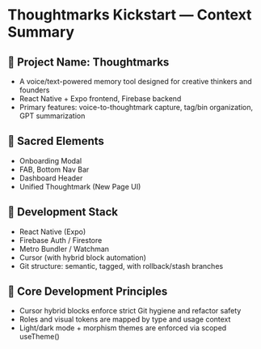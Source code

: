 # Thoughtmarks Kickstart — Context Summary

## 🧠 Project Name: Thoughtmarks
- A voice/text-powered memory tool designed for creative thinkers and founders
- React Native + Expo frontend, Firebase backend
- Primary features: voice-to-thoughtmark capture, tag/bin organization, GPT summarization

## 🔐 Sacred Elements
- Onboarding Modal
- FAB, Bottom Nav Bar
- Dashboard Header
- Unified Thoughtmark (New Page UI)

## 🔧 Development Stack
- React Native (Expo)
- Firebase Auth / Firestore
- Metro Bundler / Watchman
- Cursor (with hybrid block automation)
- Git structure: semantic, tagged, with rollback/stash branches

## 🧱 Core Development Principles
- Cursor hybrid blocks enforce strict Git hygiene and refactor safety
- Roles and visual tokens are mapped by type and usage context
- Light/dark mode + morphism themes are enforced via scoped useTheme()
